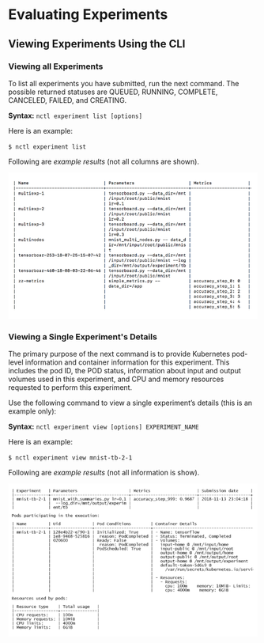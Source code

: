 # Evaluating Experiments

## Viewing Experiments Using the CLI

### Viewing all Experiments
To list all experiments you have submitted, run the next command.  The possible returned statuses are QUEUED, RUNNING, COMPLETE, CANCELED, FAILED, and CREATING.

**Syntax:** `nctl experiment list [options]`

Here is an example:  

`$ nctl experiment list`

Following are _example results_ (not all columns are shown).

![](images/experiment_list.png)

### Viewing a Single Experiment's Details
The primary purpose of the next command is to provide Kubernetes pod-level information and container information for this experiment. This includes the pod ID, the POD status, information about input and output volumes used in this experiment, and CPU and memory resources requested to perform this experiment.

Use the following command to view a single experiment’s details (this is an example only):

**Syntax:** `nctl experiment view [options] EXPERIMENT_NAME`

Here is an example:  

`$ nctl experiment view mnist-tb-2-1`

Following are _example results_ (not all information is show).

![](images/experiment_view.png)

 
